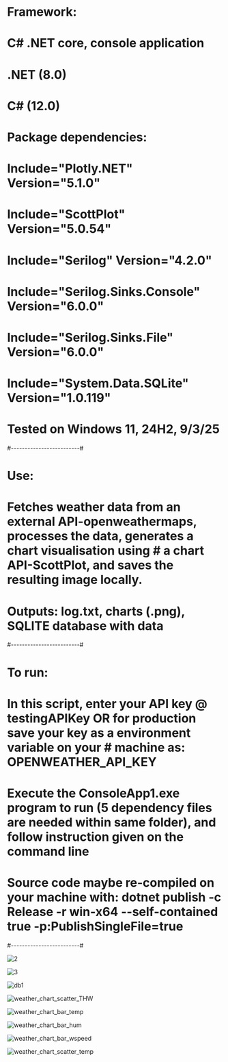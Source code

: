 # Framework:
# C# .NET core, console application
# .NET (8.0)
# C# (12.0)
# Package dependencies:
# Include="Plotly.NET" Version="5.1.0"
# Include="ScottPlot" Version="5.0.54"
# Include="Serilog" Version="4.2.0"
# Include="Serilog.Sinks.Console" Version="6.0.0"
# Include="Serilog.Sinks.File" Version="6.0.0"
# Include="System.Data.SQLite" Version="1.0.119"
# Tested on Windows 11, 24H2, 9/3/25

#-------------------------#

# Use:  
# Fetches weather data from an external API-openweathermaps, processes the data, generates a chart visualisation using # a chart API-ScottPlot, and saves the resulting image locally.
# Outputs: log.txt, charts (.png), SQLITE database with data

#-------------------------#

# To run:
# In this script, enter your API key @ testingAPIKey OR for production save your key as a environment variable on your # machine as: OPENWEATHER_API_KEY
# Execute the ConsoleApp1.exe program to run (5 dependency files are needed within same folder), and follow instruction given on the command line
# Source code maybe re-compiled on your machine with: dotnet publish -c Release -r win-x64 --self-contained true -p:PublishSingleFile=true

#-------------------------#


![2](https://github.com/user-attachments/assets/3a75b4d4-1248-4ac7-8254-81036ef08e7d)


![3](https://github.com/user-attachments/assets/2bd7e2a3-e615-48b6-b63e-6229c550d2f6)


![db1](https://github.com/user-attachments/assets/1e90f43f-bd30-49af-ad85-540917b8722c)


![weather_chart_scatter_THW](https://github.com/user-attachments/assets/55dd0de9-2997-4dea-8bb4-8fec3c88797f)


![weather_chart_bar_temp](https://github.com/user-attachments/assets/5635e624-a38c-4391-a57c-030499c63a49)


![weather_chart_bar_hum](https://github.com/user-attachments/assets/d704193e-f4e5-4c69-a22d-8bbb51626e85)


![weather_chart_bar_wspeed](https://github.com/user-attachments/assets/738a0953-999e-495d-89c4-b0b04b55ab44)


![weather_chart_scatter_temp](https://github.com/user-attachments/assets/bdffdeb0-19fb-4dfb-9f35-ccb3a108f1c0)
